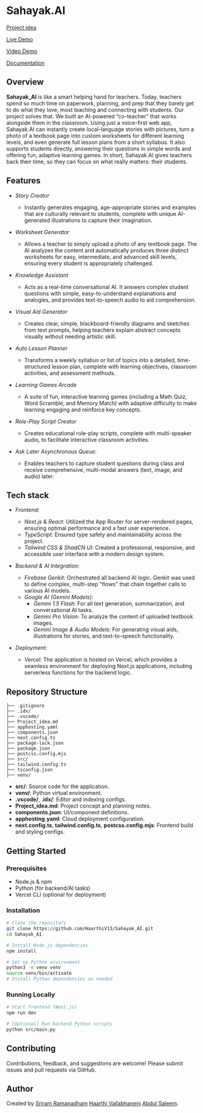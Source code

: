 # Sahayak.AI
[Project idea](https://github.com/HaarthiV13/Sahayak_AI/blob/main/Project_idea.md)

[Live Demo](https://sahayak-ai-flax.vercel.app/)

[Video Demo](https://drive.google.com/file/d/1wu_saMlWdvXc6e-Oju-TayDv3zUvPz5R/view?usp=sharing)

[Documentation](https://github.com/HaarthiV13/Sahayak_AI/blob/main/sahayak_ai_documentation.pdf)
## Overview

**Sahayak_AI** is like a smart helping hand for teachers. Today, teachers spend so much time on paperwork, planning, and prep that they barely get to do what they love, most teaching and connecting with students. Our project solves that. We built an AI-powered “co-teacher” that works alongside them in the classroom. Using just a voice-first web app, Sahayak.AI can instantly create local-language stories with pictures, turn a photo of a textbook page into custom worksheets for different learning levels, and even generate full lesson plans from a short syllabus. It also supports students directly, answering their questions in simple words and offering fun, adaptive learning games. In short, Sahayak.AI gives teachers back their time, so they can focus on what really matters: their students.

## Features
*   *Story Creator*
    *   Instantly generates engaging, age-appropriate stories and examples that are culturally relevant to students, complete with unique AI-generated illustrations to capture their imagination.

*   *Worksheet Generator*
    *   Allows a teacher to simply upload a photo of any textbook page. The AI analyzes the content and automatically produces three distinct worksheets for easy, intermediate, and advanced skill levels, ensuring every student is appropriately challenged.

*   *Knowledge Assistant*
    *   Acts as a real-time conversational AI. It answers complex student questions with simple, easy-to-understand explanations and analogies, and provides text-to-speech audio to aid comprehension.

*   *Visual Aid Generator*
    *   Creates clear, simple, blackboard-friendly diagrams and sketches from text prompts, helping teachers explain abstract concepts visually without needing artistic skill.

*   *Auto Lesson Planner*
    *   Transforms a weekly syllabus or list of topics into a detailed, time-structured lesson plan, complete with learning objectives, classroom activities, and assessment methods.

*   *Learning Games Arcade*
    *   A suite of fun, interactive learning games (including a Math Quiz, Word Scramble, and Memory Match) with adaptive difficulty to make learning engaging and reinforce key concepts.
      
*   *Role-Play Script Creator*
    *   Creates educational role-play scripts, complete with multi-speaker audio, to facilitate interactive classroom activities.
      
*   *Ask Later Asynchronous Queue:*
    *    Enables teachers to capture student questions during class and receive comprehensive, multi-modal answers (text, image, and audio) later.
## Tech stack
*   *Frontend:*
    *   *Next.js & React:* Utilized the App Router for server-rendered pages, ensuring optimal performance and a fast user experience.
    *   *TypeScript:* Ensured type safety and maintainability across the project.
    *   *Tailwind CSS & ShadCN UI:* Created a professional, responsive, and accessible user interface with a modern design system.

*   *Backend & AI Integration:*
    *   *Firebase Genkit:* Orchestrated all backend AI logic. Genkit was used to define complex, multi-step "flows" that chain together calls to various AI models.
    *   *Google AI (Gemini Models):*
        *   *Gemini 1.5 Flash:* For all text generation, summarization, and conversational AI tasks.
        *   *Gemini Pro Vision:* To analyze the content of uploaded textbook images.
        *   *Gemini Image & Audio Models:* For generating visual aids, illustrations for stories, and text-to-speech functionality.

*   *Deployment:*
    *   *Vercel:* The application is hosted on Vercel, which provides a seamless environment for deploying Next.js applications, including serverless functions for the backend logic.
## Repository Structure

```
├── .gitignore
├── .idx/
├── .vscode/
├── Project_idea.md
├── apphosting.yaml
├── components.json
├── next.config.ts
├── package-lock.json
├── package.json
├── postcss.config.mjs
├── src/
├── tailwind.config.ts
├── tsconfig.json
├── venv/
```

- **src/**: Source code for the application.
- **venv/**: Python virtual environment.
- **.vscode/**, **.idx/**: Editor and indexing configs.
- **Project_idea.md**: Project concept and planning notes.
- **components.json**: UI/component definitions.
- **apphosting.yaml**: Cloud deployment configuration.
- **next.config.ts**, **tailwind.config.ts**, **postcss.config.mjs**: Frontend build and styling configs.

## Getting Started

### Prerequisites

- Node.js & npm
- Python (for backend/AI tasks)
- Vercel CLI (optional for deployment)

### Installation

```bash
# Clone the repository
git clone https://github.com/HaarthiV13/Sahayak_AI.git
cd Sahayak_AI

# Install Node.js dependencies
npm install

# Set up Python environment
python3 -m venv venv
source venv/bin/activate
# Install Python dependencies as needed
```

### Running Locally

```bash
# Start frontend (Next.js)
npm run dev

# [Optional] Run backend Python scripts
python src/main.py
```

## Contributing

Contributions, feedback, and suggestions are welcome! Please submit issues and pull requests via GitHub.


## Author

Created by [Sriram Ramanadham](https://github.com/sriram0328)  [Haarthi Vallabhaneni](https://github.com/HaarthiV13)  [Abdul Saleem](https://github.com/ShaikAbdulSaleem).
